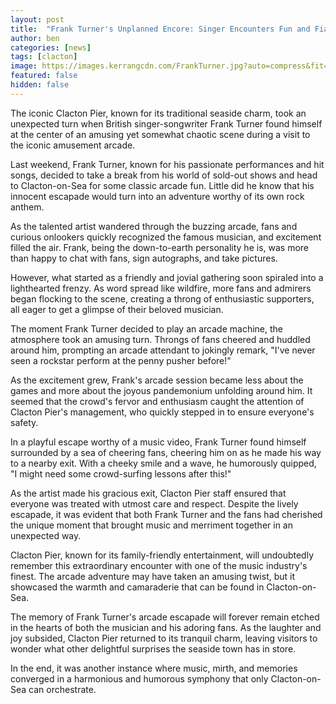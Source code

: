 ```yaml
---
layout: post
title:  "Frank Turner's Unplanned Encore: Singer Encounters Fun and Fiasco on Clacton Pier"
author: ben
categories: [news]
tags: [clacton]
image: https://images.kerrangcdn.com/FrankTurner.jpg?auto=compress&fit=crop&w=1200
featured: false
hidden: false
---
```


The iconic Clacton Pier, known for its traditional seaside charm, took an unexpected turn when British singer-songwriter Frank Turner found himself at the center of an amusing yet somewhat chaotic scene during a visit to the iconic amusement arcade.

Last weekend, Frank Turner, known for his passionate performances and hit songs, decided to take a break from his world of sold-out shows and head to Clacton-on-Sea for some classic arcade fun. Little did he know that his innocent escapade would turn into an adventure worthy of its own rock anthem.

As the talented artist wandered through the buzzing arcade, fans and curious onlookers quickly recognized the famous musician, and excitement filled the air. Frank, being the down-to-earth personality he is, was more than happy to chat with fans, sign autographs, and take pictures.

However, what started as a friendly and jovial gathering soon spiraled into a lighthearted frenzy. As word spread like wildfire, more fans and admirers began flocking to the scene, creating a throng of enthusiastic supporters, all eager to get a glimpse of their beloved musician.

The moment Frank Turner decided to play an arcade machine, the atmosphere took an amusing turn. Throngs of fans cheered and huddled around him, prompting an arcade attendant to jokingly remark, "I've never seen a rockstar perform at the penny pusher before!"

As the excitement grew, Frank's arcade session became less about the games and more about the joyous pandemonium unfolding around him. It seemed that the crowd's fervor and enthusiasm caught the attention of Clacton Pier's management, who quickly stepped in to ensure everyone's safety.

In a playful escape worthy of a music video, Frank Turner found himself surrounded by a sea of cheering fans, cheering him on as he made his way to a nearby exit. With a cheeky smile and a wave, he humorously quipped, "I might need some crowd-surfing lessons after this!"

As the artist made his gracious exit, Clacton Pier staff ensured that everyone was treated with utmost care and respect. Despite the lively escapade, it was evident that both Frank Turner and the fans had cherished the unique moment that brought music and merriment together in an unexpected way.

Clacton Pier, known for its family-friendly entertainment, will undoubtedly remember this extraordinary encounter with one of the music industry's finest. The arcade adventure may have taken an amusing twist, but it showcased the warmth and camaraderie that can be found in Clacton-on-Sea.

The memory of Frank Turner's arcade escapade will forever remain etched in the hearts of both the musician and his adoring fans. As the laughter and joy subsided, Clacton Pier returned to its tranquil charm, leaving visitors to wonder what other delightful surprises the seaside town has in store.

In the end, it was another instance where music, mirth, and memories converged in a harmonious and humorous symphony that only Clacton-on-Sea can orchestrate.
